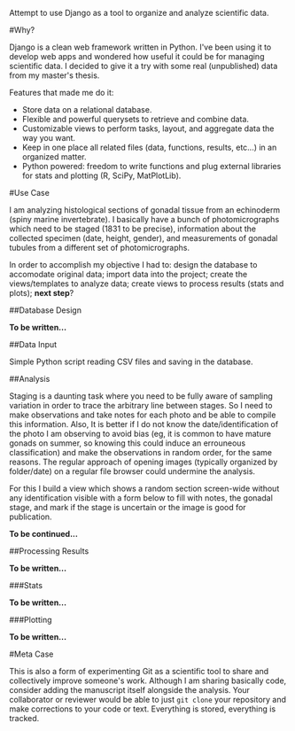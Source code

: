 Attempt to use Django as a tool to organize and analyze scientific data.

#Why?

Django is a clean web framework written in Python. I've been using it to develop web apps and wondered how useful it could be for managing scientific data. I decided to give it a try with some real (unpublished) data from my master's thesis.

Features that made me do it:

- Store data on a relational database.
- Flexible and powerful querysets to retrieve and combine data.
- Customizable views to perform tasks, layout, and aggregate data the way you want.
- Keep in one place all related files (data, functions, results, etc...) in an organized matter.
- Python powered: freedom to write functions and plug external libraries for stats and plotting (R, SciPy, MatPlotLib).

#Use Case

I am analyzing histological sections of gonadal tissue from an echinoderm (spiny marine invertebrate). I basically have a bunch of photomicrographs which need to be staged (1831 to be precise), information about the collected specimen (date, height, gender), and measurements of gonadal tubules from a different set of photomicrographs.

In order to accomplish my objective I had to: design the database to accomodate original data; import data into the project; create the views/templates to analyze data; create views to process results (stats and plots); __next step__?

##Database Design

__To be written...__

##Data Input

Simple Python script reading CSV files and saving in the database.

##Analysis

Staging is a daunting task where you need to be fully aware of sampling variation in order to trace the arbitrary line between stages. So I need to make observations and take notes for each photo and be able to compile this information. Also, It is better if I do not know the date/identification of the photo I am observing to avoid bias (eg, it is common to have mature gonads on summer, so knowing this could induce an errouneous classification) and make the observations in random order, for the same reasons. The regular approach of opening images (typically organized by folder/date) on a regular file browser could undermine the analysis.

For this I build a view which shows a random section screen-wide without any identification visible with a form below to fill with notes, the gonadal stage, and mark if the stage is uncertain or the image is good for publication.

__To be continued...__

##Processing Results

__To be written...__

###Stats

__To be written...__

###Plotting

__To be written...__

#Meta Case

This is also a form of experimenting Git as a scientific tool to share and collectively improve someone's work. Although I am sharing basically code, consider adding the manuscript itself alongside the analysis. Your collaborator or reviewer would be able to just `git clone` your repository and make corrections to your code or text. Everything is stored, everything is tracked.
